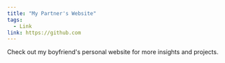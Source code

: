 ```yaml
---
title: "My Partner's Website"
tags:
  - Link
link: https://github.com
---
```


Check out my boyfriend's personal website for more insights and projects.